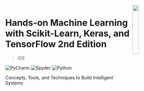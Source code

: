 <img src="https://booktree.ng/wp-content/uploads/2019/08/81Bz8MEztgL-700x919.jpg" align="right" width="20%">

# Hands-on Machine Learning with Scikit-Learn, Keras, and TensorFlow 2nd Edition

> IDE

![PyCharm](https://img.shields.io/badge/PyCharm-2019.2.5%20(Professional%20Edition)-brightgreen)
![Spyder](https://img.shields.io/badge/Spyder-3.3.6-red)
![Python](https://img.shields.io/badge/Python-3.7.5-blue)


Concepts, Tools, and Techniques to Build Intelligent Systems